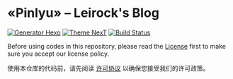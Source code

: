 «Pinlyu» – Leirock's Blog
======================

[![Generator Hexo](https://img.shields.io/badge/Generator-Hexo-blue?style=flat-square&logo=hexo)](https://hexo.io)
[![Theme NexT](https://img.shields.io/badge/Theme-NexT-black?&style=flat-square&logo=github)](https://github.com/next-theme/hexo-theme-next)
[![Build Status](https://img.shields.io/github/workflow/status/leirock/blog/Deploy?&label=GitHub+Actions&style=flat-square&logo=gitHub+actions)](https://github.com/leirock/blog/actions?query=workflow%3ATest)

Before using codes in this repository, please read the [License](LICENSE.md#pinlyu--leirocks-blog) first to make sure you accept our license policy.

使用本仓库的代码前，请先阅读 [许可协议](LICENSE.md#频率--班班的博客) 以确保您接受我们的许可政策。
